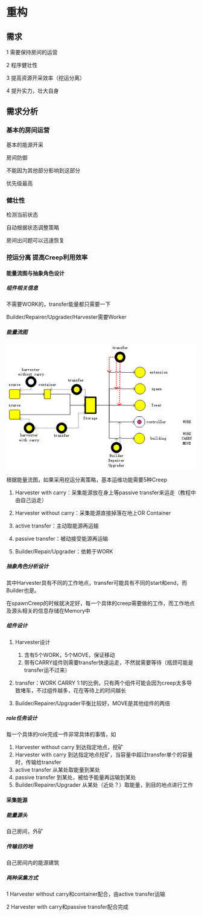 

# 重构

## 需求

1 需要保持房间的运营

2 程序健壮性

3 提高资源开采效率（挖运分离）

4 提升实力，壮大自身

## 需求分析

### 基本的房间运营

基本的能源开采

房间防御

不能因为其他部分影响到这部分

优先级最高

### 健壮性

检测当前状态

自动根据状态调整策略

房间出问题可以迅速恢复

### 挖运分离 提高Creep利用效率

#### 能量流图与抽象角色设计

##### 组件相关信息

不需要WORK的，transfer能量都只需要一下

Builder/Repairer/Upgrader/Harvester需要Worker

##### 能量流图

![energy flow diagram](energy%20flow%20diagram.png)

根据能量流图，如果采用挖运分离策略，基本运维功能需要5种Creep

1. Harvester with carry：采集能源放在身上等passive transfer来运走（教程中由自己运走）

2. Harvester without carry：采集能源直接掉落在地上OR Container

3. active transfer：主动取能源再运输

4. passive transfer：被动接受能源再运输

5. Builder/Repair/Upgrader：依赖于WORK

##### 抽象角色分析设计

其中Harvester具有不同的工作地点，transfer可能具有不同的start和end，而Builder也是。

在spawnCreep的时候就决定好，每一个具体的creep需要做的工作，而工作地点及源头相关的信息存储在Memory中

##### 组件设计

1. Harvester设计
   1. 含有5个WORK，5个MOVE，保证移动
   2. 带有CARRY组件则需要transfer快速运走，不然就需要等待（瓶颈可能是transfer运不过来）

2. transfer：WORK CARRY 1:1的比例，只有两个组件可能会因为creep太多导致堵车，不过组件越多，花在等待上的时间越长

3. Builder/Repairer/Upgrader平衡比较好，MOVE是其他组件的两倍

##### role任务设计

每一个具体的role完成一件非常具体的事情，如

1. Harvester without carry 到达指定地点，挖矿
2. Harvester with carry 到达指定地点挖矿，当容量中超过transfer单个的容量时，传输给transfer
3. active transfer 从某处取能量到某处
4. passive transfer 到某处，被给予能量再运输到某处
5. Builder/Repairer/Upgrader 从某处（近处？）取能量，到目的地点进行工作

#### 采集能源

##### 能量源头

自己房间，外矿

##### 传输目的地

自己房间内的能源建筑

##### 两种采集方式

1 Harvester without carry和container配合，由active transfer运输

2 Harvester with carry和passive transfer配合完成

